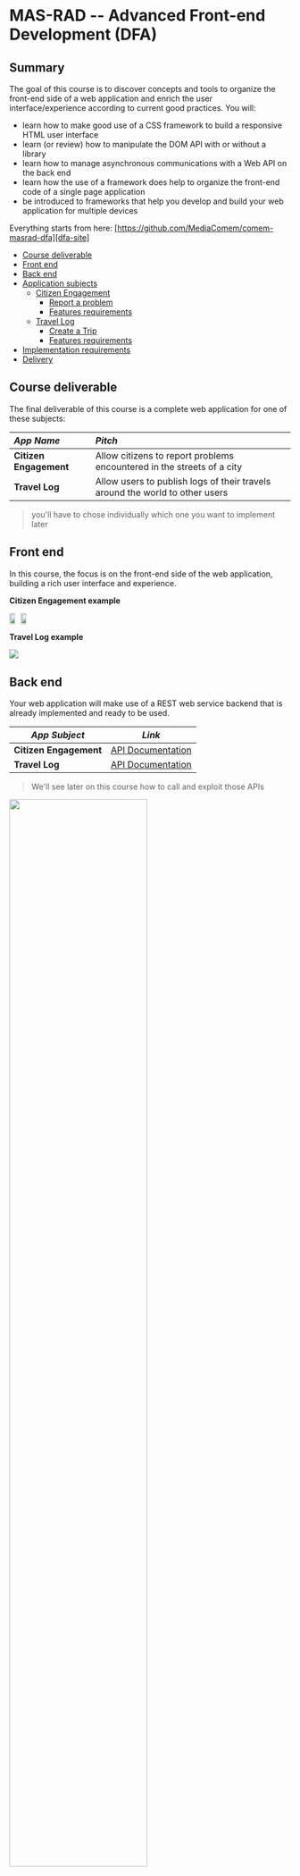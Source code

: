 # MAS-RAD -- Advanced Front-end Development (DFA)

<!-- slide-front-matter class: center, middle -->

## Summary

The goal of this course is to discover concepts and tools to organize the front-end side of a web application and enrich the user interface/experience according to current good practices. You will:

- learn how to make good use of a CSS framework to build a responsive HTML user interface
- learn (or review) how to manipulate the DOM API with or without a library
- learn how to manage asynchronous communications with a Web API on the back end
- learn how the use of a framework does help to organize the front-end code of a single page application
- be introduced to frameworks that help you develop and build your web application for multiple devices

Everything starts from here: [https://github.com/MediaComem/comem-masrad-dfa][dfa-site]

<!-- START doctoc generated TOC please keep comment here to allow auto update -->
<!-- DON'T EDIT THIS SECTION, INSTEAD RE-RUN doctoc TO UPDATE -->


- [Course deliverable](#course-deliverable)
- [Front end](#front-end)
- [Back end](#back-end)
- [Application subjects](#application-subjects)
  - [Citizen Engagement](#citizen-engagement)
    - [Report a problem](#report-a-problem)
    - [Features requirements](#features-requirements)
  - [Travel Log](#travel-log)
    - [Create a Trip](#create-a-trip)
    - [Features requirements](#features-requirements-1)
- [Implementation requirements](#implementation-requirements)
- [Delivery](#delivery)

<!-- END doctoc generated TOC please keep comment here to allow auto update -->

## Course deliverable

The final deliverable of this course is a complete web application for one of these subjects:

| _App Name_             | _Pitch_                                                                      |
| :--------------------- | :--------------------------------------------------------------------------- |
| **Citizen Engagement** | Allow citizens to report problems encountered in the streets of a city       |
| **Travel Log**         | Allow users to publish logs of their travels around the world to other users |

> you'll have to chose individually which one you want to implement later

## Front end

In this course, the focus is on the front-end side of the web application, building a rich user interface and experience.

<!-- slide-column -->

**Citizen Engagement example**

<div style="display: table-row; vertical-align: middle;">
  <img src='images/citizen-engagement-app-1.png' style="display: inline-table-cell; width: 48%; padding: 1%;" />
  <img src='images/citizen-engagement-app-2.png' style="display: inline-table-cell; width: 48%; padding: 1%;" />
</div>
<!-- slide-column -->

**Travel Log example**

<img src='images/travel-log.png' />

## Back end

Your web application will make use of a REST web service backend that is already implemented and ready to be used.

| _App Subject_          | _Link_                           |
| ---------------------- | -------------------------------- |
| **Citizen Engagement** | [API Documentation][citizen-api] |
| **Travel Log**         | [API Documentation][travel-api]  |

> We'll see later on this course how to call and exploit those APIs

<p class="center">
  <img src='images/archi-dfa.png' width='70%' />
</p>

## Application subjects

<!-- slide-front-matter class: center, middle -->

> Let's see what each application subject is about and their different requirements

### Citizen Engagement

This idea is inspired from the UK [FixMyStreet platform][fixmystreet] you may know.

<img src='images/fixmystreet.png' width='100%' />

#### Report a problem

This platform allows UK citizens to report issues in their cities. There are multiple types of issues to report, going from potholes in the street, to electrical defaults or graffitis.

Each issue has a status that is updated when actions are taken by staff members to fix it.

<img src='images/fixmystreet-report.png' width='100%' />

#### Features requirements

In your case, a Citizen Engagement application must allow citizens to:

- **register a new account** and **log in/out** to the app
- **report an issue** at a specific location, with a description, a type, one or more pictures and optional tags
- **manage the issues they reported** (update, delete)
- **see issues on a map** of the area and **see the details** of those issues
- **filter issues** so as to see only some of them (on the map and/or in other screens)
- **search issues** (on the map and/or in other screens)
- **post comments** on issues and **see comments** for an issue somewhere in the app

> To better get what is expected, just [watch this video][citizen-video].

- _Bonus - Staff member features_:
  - log in to the app, update issues' status, and close or reject them
  - see comments on issues and post new comments
  - add, edit and remove issue types from the app

### Travel Log

This idea is somewhat inspired by the [Trip feature of TripAdvisor][tripadvisor].

<img src='images/tripadvisor-trips.png' width='100%' />

#### Create a Trip

This feature of TripAdvisor allows users to create trips (either to plan future trips or make a log during the trip), and add places to them.

Each trip as a description, a cover photo and each place of a trip can be commented by other users.

<img src='images/tripadvisor-places.png' width='100%' />

#### Features requirements

In your case, a Travel Log application must allow users to:

- **register a new account** and **log in/out** to the app
- **create a trip** with a title and a description
- **add places to a trip** at a specific location, with a title, description and picture
- **manages their created trips/places** (update/delete)
- **see a list of trips** and **access the details of a trip**, including the list of its places
- **see places on a map** for one or all trips and **see the details** of those places
- **filter places and/or trips** so as to see only some of them somewhere in the app
- **search places and/or trips** somewhere in the app
- **post comments** on places and **see comments** for them somewhere in the app

## Implementation requirements

Whichever's the subject you'll choose, your app must:

- follow Angular best practices
- use at least the API related to your subject
- correctly handle asynchronous operations (callbacks, promises or observables)
- use HTML5 Geolocation API (e.g. to automatically center the map or place an issue/place on the map)
- use Mapbox (or an equivalent map library) to display a map and stuff on it

> You're free to add features to your app that are not listed on this slidedoc.
>
> They could add some bonus points to your grade, provided that they are correctly implemented and functionnal.
>
> Be advised that stuffing your app with a load of additionnal features without implementing the required ones is not a very good idea...

## Delivery

Each person or group's GitHub repository will be cloned locally on **sunday 18th of october** and will be evaluated as is.

- Only the **master** branch content will be evaluated. Don't forget to merge any development or feature branches before the deadline!
- If your application requires **environment files** that are not tracked in your repository, please provide them to [Mathias Oberson](mailto:mathias.oberson@he-arc.ch) by email on the deadline date.
- Your repository must contasins a documentation (e.g. README file at the root of the repo) that:
  - Describe your overall development approach (problems, obstacles, solutions)
  - Presents your application (what does it do, how does it work, what are the features), like a user manual
  - Explains the choices your made while developing (did your follow style guidelines? architectural principles? did you use some packages not seen during the cours? etc.)

[citizen-api]: https://mediacomem.github.io/comem-citizen-engagement-api/
[citizen-video]: https://www.youtube.com/watch?v=wki0t178x2k&feature=youtu.be
[dfa-site]: https://github.com/MediaComem/comem-masrad-dfa
[fixmystreet]: https://www.fixmystreet.com/
[ms-team]: https://teams.microsoft.com/l/team/19%3afcbfad4d3c8b409b8f683132c5fe527c%40thread.tacv2/conversations?groupId=b475ad95-6078-4856-bbd6-fa6e64316983&tenantId=a372f724-c0b2-4ea0-abfb-0eb8c6f84e40
[travel-api]: https://comem-travel-log-api.herokuapp.com/
[tripadvisor]: https://fr.tripadvisor.ch/Trips/
